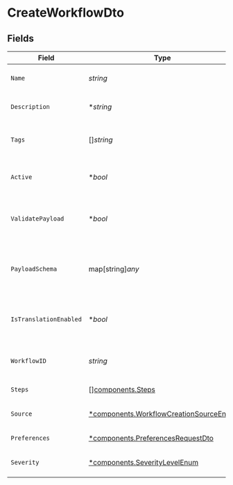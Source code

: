 # CreateWorkflowDto


## Fields

| Field                                                                                           | Type                                                                                            | Required                                                                                        | Description                                                                                     |
| ----------------------------------------------------------------------------------------------- | ----------------------------------------------------------------------------------------------- | ----------------------------------------------------------------------------------------------- | ----------------------------------------------------------------------------------------------- |
| `Name`                                                                                          | *string*                                                                                        | :heavy_check_mark:                                                                              | Name of the workflow                                                                            |
| `Description`                                                                                   | **string*                                                                                       | :heavy_minus_sign:                                                                              | Description of the workflow                                                                     |
| `Tags`                                                                                          | []*string*                                                                                      | :heavy_minus_sign:                                                                              | Tags associated with the workflow                                                               |
| `Active`                                                                                        | **bool*                                                                                         | :heavy_minus_sign:                                                                              | Whether the workflow is active                                                                  |
| `ValidatePayload`                                                                               | **bool*                                                                                         | :heavy_minus_sign:                                                                              | Enable or disable payload schema validation                                                     |
| `PayloadSchema`                                                                                 | map[string]*any*                                                                                | :heavy_minus_sign:                                                                              | The payload JSON Schema for the workflow                                                        |
| `IsTranslationEnabled`                                                                          | **bool*                                                                                         | :heavy_minus_sign:                                                                              | Enable or disable translations for this workflow                                                |
| `WorkflowID`                                                                                    | *string*                                                                                        | :heavy_check_mark:                                                                              | Unique identifier for the workflow                                                              |
| `Steps`                                                                                         | [][components.Steps](../../models/components/steps.md)                                          | :heavy_check_mark:                                                                              | Steps of the workflow                                                                           |
| `Source`                                                                                        | [*components.WorkflowCreationSourceEnum](../../models/components/workflowcreationsourceenum.md) | :heavy_minus_sign:                                                                              | Source of workflow creation                                                                     |
| `Preferences`                                                                                   | [*components.PreferencesRequestDto](../../models/components/preferencesrequestdto.md)           | :heavy_minus_sign:                                                                              | Workflow preferences                                                                            |
| `Severity`                                                                                      | [*components.SeverityLevelEnum](../../models/components/severitylevelenum.md)                   | :heavy_minus_sign:                                                                              | Severity of the workflow                                                                        |
